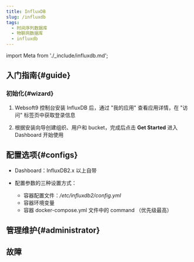 ```yaml
---
title: InfluxDB
slug: /influxdb
tags:
  - 时间序列数据库
  - 物联网数据库
  - influxdb
---
```


import Meta from './_include/influxdb.md';

<Meta name="meta" />

## 入门指南{#guide}

### 初始化{#wizard}

1. Websoft9 控制台安装 InfluxDB 后，通过 "我的应用" 查看应用详情，在 "访问" 标签页中获取登录信息

2. 根据安装向导创建组织、用户和 bucket，完成后点击 **Get Started** 进入 Dashboard 开始使用


## 配置选项{#configs}

- Dashboard：InfluxDB2.x 以上自带

- 配置参数的三种设置方式：

  - 容器配置文件：*/etc/influxdb2/config.yml*
  - 容器环境变量
  - 容器 docker-compose.yml 文件中的 command （优先级最高）

## 管理维护{#administrator}

## 故障
